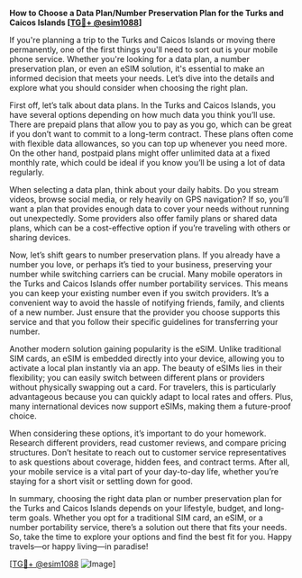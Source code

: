**How to Choose a Data Plan/Number Preservation Plan for the Turks and Caicos Islands [[TG💪+ @esim1088](https://t.me/s/esim1088)]**

If you're planning a trip to the Turks and Caicos Islands or moving there permanently, one of the first things you'll need to sort out is your mobile phone service. Whether you're looking for a data plan, a number preservation plan, or even an eSIM solution, it's essential to make an informed decision that meets your needs. Let’s dive into the details and explore what you should consider when choosing the right plan.

First off, let’s talk about data plans. In the Turks and Caicos Islands, you have several options depending on how much data you think you’ll use. There are prepaid plans that allow you to pay as you go, which can be great if you don’t want to commit to a long-term contract. These plans often come with flexible data allowances, so you can top up whenever you need more. On the other hand, postpaid plans might offer unlimited data at a fixed monthly rate, which could be ideal if you know you’ll be using a lot of data regularly. 

When selecting a data plan, think about your daily habits. Do you stream videos, browse social media, or rely heavily on GPS navigation? If so, you’ll want a plan that provides enough data to cover your needs without running out unexpectedly. Some providers also offer family plans or shared data plans, which can be a cost-effective option if you’re traveling with others or sharing devices.

Now, let’s shift gears to number preservation plans. If you already have a number you love, or perhaps it’s tied to your business, preserving your number while switching carriers can be crucial. Many mobile operators in the Turks and Caicos Islands offer number portability services. This means you can keep your existing number even if you switch providers. It’s a convenient way to avoid the hassle of notifying friends, family, and clients of a new number. Just ensure that the provider you choose supports this service and that you follow their specific guidelines for transferring your number.

Another modern solution gaining popularity is the eSIM. Unlike traditional SIM cards, an eSIM is embedded directly into your device, allowing you to activate a local plan instantly via an app. The beauty of eSIMs lies in their flexibility; you can easily switch between different plans or providers without physically swapping out a card. For travelers, this is particularly advantageous because you can quickly adapt to local rates and offers. Plus, many international devices now support eSIMs, making them a future-proof choice.

When considering these options, it’s important to do your homework. Research different providers, read customer reviews, and compare pricing structures. Don’t hesitate to reach out to customer service representatives to ask questions about coverage, hidden fees, and contract terms. After all, your mobile service is a vital part of your day-to-day life, whether you’re staying for a short visit or settling down for good.

In summary, choosing the right data plan or number preservation plan for the Turks and Caicos Islands depends on your lifestyle, budget, and long-term goals. Whether you opt for a traditional SIM card, an eSIM, or a number portability service, there’s a solution out there that fits your needs. So, take the time to explore your options and find the best fit for you. Happy travels—or happy living—in paradise!

[[TG💪+ @esim1088](https://t.me/s/esim1088) ![Image](https://i.postimg.cc/Y0z9fWf4/image.png)]